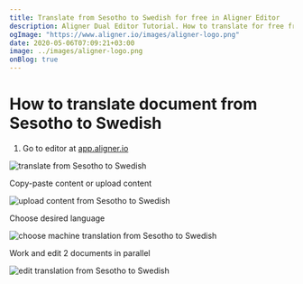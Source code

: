 ```yaml
---
title: Translate from Sesotho to Swedish for free in Aligner Editor
description: Aligner Dual Editor Tutorial. How to translate for free from Sesotho to Swedish. Aligner is multilingual document management platform. 
ogImage: "https://www.aligner.io/images/aligner-logo.png"
date: 2020-05-06T07:09:21+03:00
image: ../images/aligner-logo.png
onBlog: true
---
```


# How to translate document from Sesotho to Swedish

1. Go to editor at [app.aligner.io](https://app.aligner.io "Aligner App web page")

![translate from Sesotho to Swedish](../aligner-blank-editor.png "translate from Sesotho to Swedish")

Copy-paste content or upload content

![upload content from Sesotho to Swedish](../aligner-uploaded-document.png "upload content from Sesotho to Swedish")

Choose desired language

![choose machine translation from Sesotho to Swedish](../aligner-language-dropdown.png "choose machine translation from Sesotho to Swedish")

Work and edit 2 documents in parallel

![edit translation from Sesotho to Swedish](../aligner-double-sitded-editor.png "edit translation from Sesotho to Swedish")

